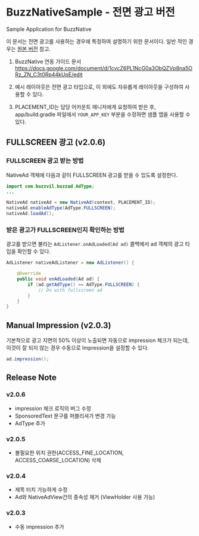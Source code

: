 # BuzzNativeSample - 전면 광고 버전

Sample Application for BuzzNative

이 문서는 전면 광고를 사용하는 경우에 특정하여 설명하기 위한 문서이다.
일반 적인 경우는 [원본 버전](https://github.com/Buzzvil/BuzzNativeSample/tree/master) 참고.

1. BuzzNative 연동 가이드 문서
https://docs.google.com/document/d/1cvcZ6PL1NcG0a3ObQZVp8na5ORz_ZN_C3t0Rp44kUpE/edit

2. 예시 레이아웃은 전면 광고 타입으로, 이 외에도 자유롭게 레이아웃을 구성하여 사용할 수 있다.

3. PLACEMENT_ID는 담당 어카운트 매니저에게 요청하여 받은 후, app/build.gradle 파일에서 `YOUR_APP_KEY` 부분을 수정하면 샘플 앱을 사용할 수 있다.


## FULLSCREEN 광고 (v2.0.6)
### FULLSCREEN 광고 받는 방법
NativeAd 객체에 다음과 같이 FULLSCREEN 광고를 받을 수 있도록 설정한다.

```java
import com.buzzvil.buzzad.AdType;
...

NativeAd nativeAd = new NativeAd(context, PLACEMENT_ID);
nativeAd.enableAdType(AdType.FULLSCREEN);
nativeAd.loadAd();
```

### 받은 광고가 FULLSCREEN인지 확인하는 방법
광고를 받으면 불리는 `AdListener.onAdLoaded(Ad ad)` 콜백에서 ad 객체의 광고 타입을 확인할 수 있다.

```java
AdListener nativeAdListener = new AdListener() {

    @Override
    public void onAdLoaded(Ad ad) {
        if (ad.getAdType() == AdType.FULLSCREEN) {
            // Do with fullscreen ad
        }
    }
}
```

## Manual Impression (v2.0.3)
기본적으로 광고 지면의 50% 이상이 노출되면 자동으로 impression 체크가 되는데, 이것이 잘 되지 않는 경우 수동으로 Impression을 설정할 수 있다.

```java
ad.impression();
```


## Release Note

### v2.0.6
* impression 체크 로직의 버그 수정
* SponsoredText 문구를 퍼블리셔가 변경 가능
* AdType 추가

### v2.0.5
* 불필요한 위치 권한(ACCESS_FINE_LOCATION, ACCESS_COARSE_LOCATION) 삭제

### v2.0.4
* 제목 터치 가능하게 수정
* Ad와 NativeAdView간의 종속성 제거 (ViewHolder 사용 가능)

### v2.0.3
* 수동 impression 추가
